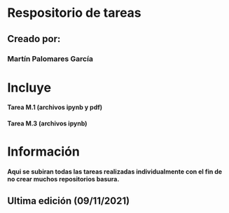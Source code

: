 # Respositorio de tareas 
## Creado por:
### Martín Palomares García

# Incluye 
#### Tarea M.1 (archivos ipynb y pdf)
#### Tarea M.3 (archivos ipynb)

# Información 
#### Aqui se subiran todas las tareas realizadas individualmente con el fin de no crear muchos repositorios basura.

## Ultima edición (09/11/2021)

